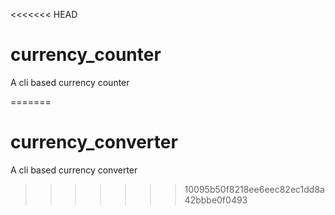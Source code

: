 <<<<<<< HEAD
# currency_counter
A cli based  currency counter

=======
# currency_converter
A cli based  currency converter
>>>>>>> 10095b50f8218ee6eec82ec1dd8a42bbbe0f0493
